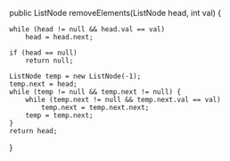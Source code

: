 public ListNode removeElements(ListNode head, int val) {
    
    while (head != null && head.val == val)
        head = head.next;
    
    if (head == null)
        return null;
    
    ListNode temp = new ListNode(-1);
    temp.next = head;
    while (temp != null && temp.next != null) {
        while (temp.next != null && temp.next.val == val)
            temp.next = temp.next.next;
        temp = temp.next;
    }
    return head;
}

